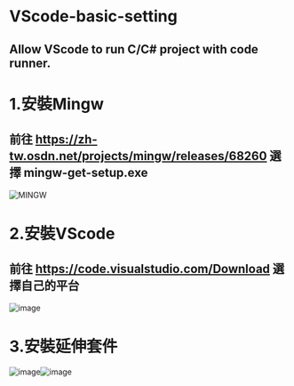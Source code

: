 # VScode-basic-setting
## **Allow VScode to run C/C# project with code runner.**

# **1.安裝Mingw**  
## 前往 https://zh-tw.osdn.net/projects/mingw/releases/68260 選擇 mingw-get-setup.exe
  ![MINGW](https://user-images.githubusercontent.com/103346268/162606829-fb8acfa6-025c-44c3-bd5e-37de224e694e.png)

# **2.安裝VScode**  
## **前往 https://code.visualstudio.com/Download 選擇自己的平台**  
  ![image](https://user-images.githubusercontent.com/103346268/162607356-7691ca69-455c-40b9-a0b1-1156f1194c72.png)

# **3.安裝延伸套件**  
![image](https://user-images.githubusercontent.com/103346268/162607408-9c963b86-5ea0-40da-9ddd-4d1acf3b3ef1.png)![image](https://user-images.githubusercontent.com/103346268/162607426-e3120920-051f-40b3-9214-fc9b8f390ef0.png)


